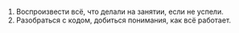 1. Воспроизвести всё, что делали на занятии, если не успели.
2. Разобраться с кодом, добиться понимания, как всё работает.